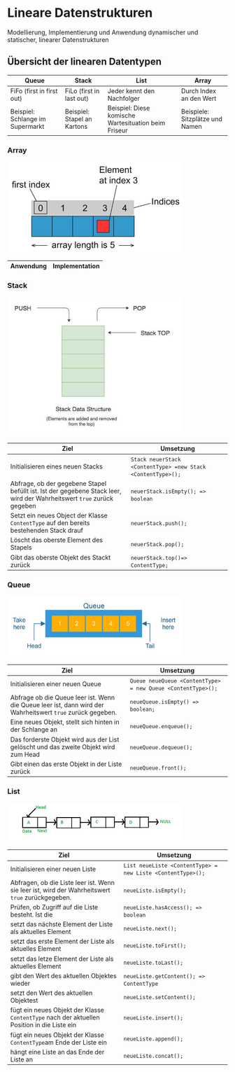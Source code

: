 # Lineare Datenstrukturen

Modellierung, Implementierung und Anwendung dynamischer und statischer, linearer Datenstrukturen

## Übersicht der linearen Datentypen
| Queue | Stack | List |Array |
|--|--|--|--
| FiFo (first in first out) | FiLo (first in last out) | Jeder kennt den Nachfolger | Durch Index an den Wert
| Beispiel: Schlange im Supermarkt | Beispiel: Stapel an Kartons | Beispiel: Diese komische Wartesituation beim Friseur | Beispiele: Sitzplätze und Namen 

### Array

<img src=".images/java_array.jpg" alt="Java Array Grafik" width="400"/>

|Anwendung |Implementation
|-|-|



### Stack

<img src=".images/java_stack.jpg" alt="Java Stack Grafik" width="400"/>

Ziel | Umsetzung 
|--|--|
|Initialisieren eines neuen Stacks|`Stack neuerStack <ContentType> =new Stack <ContentType>();`
|Abfrage, ob der gegebene Stapel befüllt ist. Ist der gegebene Stack leer, wird der Wahrheitswert `true` zurück gegeben |`neuerStack.isEmpty(); => boolean`
|Setzt ein neues Object der Klasse `ContentType` auf den bereits bestehenden Stack drauf |`neuerStack.push();`
|Löscht das oberste Element des Stapels|`neuerStack.pop();`
|Gibt das oberste Objekt des Stackt zurück|`neuerStack.top()=> ContentType;`


### Queue

<img src=".images/java_queue.jpg" alt="Java Queue Grafik" width="400"/>

Ziel | Umsetzung 
|--|--|
|Initialisieren einer neuen Queue|`Queue neueQueue <ContentType> = new Queue <ContentType>();`
|Abfrage ob die Queue leer ist. Wenn die Queue leer ist, dann wird der Wahrheitswert `true` zurück gegeben. |`neueQueue.isEmpty() => boolean;`
|Eine neues Objekt, stellt sich hinten in der Schlange an|`neueQueue.enqueue();`
|Das forderste Objekt wird aus der List gelöscht und das zweite Objekt wird zum Head|`neueQueue.dequeue();`
|Gibt einen das erste Objekt in der Liste zurück|`neueQueue.front();`




### List

<img src=".images/java_list.jpg" alt="Java List Grafik" width="400"/>

Ziel | Umsetzung 
|--|--|
|Initialisieren einer neuen Liste|`List neueListe <ContentType> = new Liste <ContentType>();`
|Abfragen, ob die Liste leer ist. Wenn sie leer ist, wird der Wahrheitswert `true` zurückgegeben.|`neueListe.isEmpty();`
|Prüfen, ob Zugriff auf die Liste besteht. Ist die |`neueListe.hasAccess(); => boolean`
|setzt das nächste Element der Liste als aktuelles Element|`neueListe.next();`
|setzt das erste Element der Liste als aktuelles Element|`neueListe.toFirst();`
|setzt das letze Element der Liste als aktuelles Element|`neueListe.toLast();`
|gibt den Wert des aktuellen Objektes wieder |`neueListe.getContent(); => ContentType`
|setzt den Wert des aktuellen Objektest|`neueListe.setContent();`
|fügt ein neues Objekt der Klasse `ContentType` nach der aktuellen Position in die Liste ein |`neueListe.insert();`
|fügt ein neues Objekt der Klasse `ContentType`am Ende der Liste ein|`neueListe.append();`
|hängt eine Liste an das Ende der Liste an|`neueListe.concat();`
